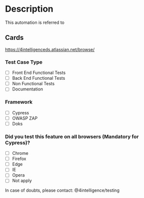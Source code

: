 # Description

This automation is referred to

## Cards

https://4intelligenceds.atlassian.net/browse/

### Test Case Type

- [ ] Front End Functional Tests
- [ ] Back End Functional Tests
- [ ] Non Functional Tests
- [ ] Documentation

### Framework

- [ ] Cypress
- [ ] OWASP ZAP
- [ ] Doks

### Did you test this feature on all browsers (Mandatory for Cypress)?

- [ ] Chrome
- [ ] Firefox
- [ ] Edge
- [ ] IE
- [ ] Opera
- [ ] Not apply

In case of doubts, please contact: @4intelligence/testing
